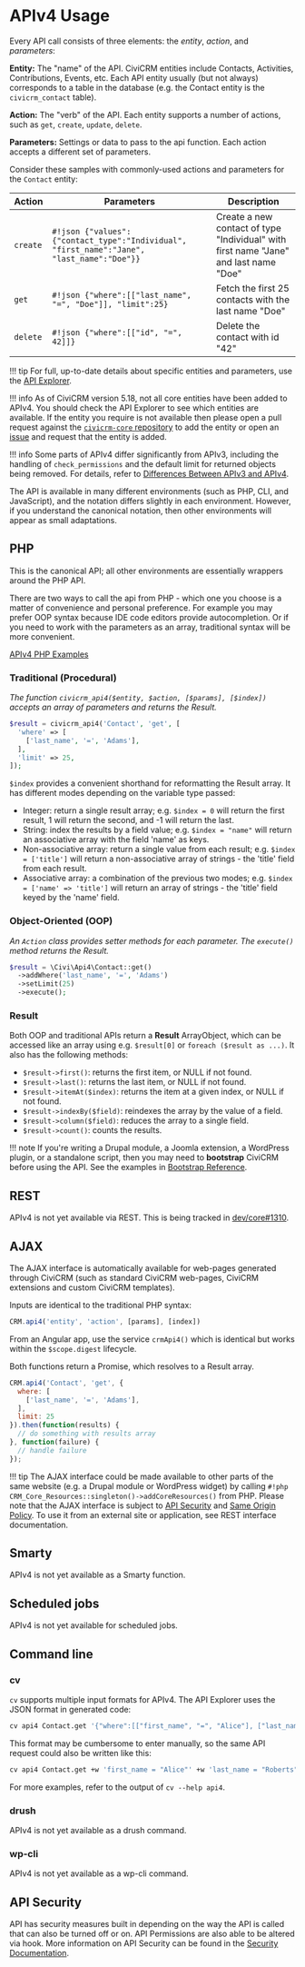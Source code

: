 # APIv4 Usage

Every API call consists of three elements: the *entity*, *action*, and *parameters*:

**Entity:** The "name" of the API.
CiviCRM entities include Contacts, Activities, Contributions, Events, etc.
Each API entity usually (but not always) corresponds to a table in the database (e.g. the Contact entity is the `civicrm_contact` table).

**Action:** The "verb" of the API. Each entity supports a number of actions, such as `get`, `create`, `update`, `delete`.
 
**Parameters:** Settings or data to pass to the api function. Each action accepts a different set of parameters.

Consider these samples with commonly-used actions and parameters for the `Contact` entity:

| Action   | Parameters                           | Description                     |
|----------|--------------------------------------|---------------------------------|
| `create` | `#!json {"values":{"contact_type":"Individual", "first_name":"Jane", "last_name":"Doe"}}` | Create a new contact of type "Individual" with first name "Jane" and last name "Doe" |
| `get`    | `#!json {"where":[["last_name", "=", "Doe"]], "limit":25}`                | Fetch the first 25 contacts with the last name "Doe" |
| `delete` | `#!json {"where":[["id", "=", 42]]}` | Delete the contact with id "42" |

!!! tip
    For full, up-to-date details about specific entities and parameters, use the [API Explorer](../index.md#api-explorer).

!!! info
    As of CiviCRM version 5.18, not all core entities have been added to APIv4. You should check the API Explorer to see which entities are available. If the entity you require is not available then please open a pull request against the [`civicrm-core` repository](https://github.com/civicrm/civicrm-core) to add the entity or open an [issue](https://lab.civicrm.org/dev/core) and request that the entity is added.

!!! info
    Some parts of APIv4 differ significantly from APIv3, including the handling of `check_permissions` and the default limit for returned objects being removed. For details, refer to [Differences Between APIv3 and APIv4](../v4/differences-with-v3.md).

The API is available in many different environments (such as PHP, CLI, and JavaScript), and the notation differs slightly in each environment. However, if you understand the canonical notation, then other environments will appear as small adaptations.

## PHP

This is the canonical API; all other environments are essentially wrappers around the PHP API.

There are two ways to call the api from PHP - which one you choose is a matter of convenience and personal preference.
For example you may prefer OOP syntax because IDE code editors provide autocompletion.
Or if you need to work with the parameters as an array, traditional syntax will be more convenient.   

[APIv4 PHP Examples](../../img/Api4-PHP-Styles.svg)

### Traditional (Procedural)

*The function `civicrm_api4($entity, $action, [$params], [$index])` accepts an array of parameters and returns the Result.*

```php
$result = civicrm_api4('Contact', 'get', [
  'where' => [
    ['last_name', '=', 'Adams'],
  ],
  'limit' => 25,
]);
```

`$index` provides a convenient shorthand for reformatting the Result array. It has different modes depending on the variable type passed:

* Integer: return a single result array; e.g. `$index = 0` will return the first result, 1 will return the second, and -1 will return the last.
* String: index the results by a field value; e.g. `$index = "name"` will return an associative array with the field 'name' as keys.
* Non-associative array: return a single value from each result; e.g. `$index = ['title']` will return a non-associative array of strings - the 'title' field from each result.
* Associative array: a combination of the previous two modes; e.g. `$index = ['name' => 'title']` will return an array of strings - the 'title' field keyed by the 'name' field.

### Object-Oriented (OOP)

*An `Action` class provides setter methods for each parameter. The `execute()` method returns the Result.*

```php
$result = \Civi\Api4\Contact::get()
  ->addWhere('last_name', '=', 'Adams')
  ->setLimit(25)
  ->execute();
```

### Result

Both OOP and traditional APIs return a **Result** ArrayObject, which can be accessed like an array using e.g. `$result[0]` or `foreach ($result as ...)`. It also has the following methods:

- `$result->first()`: returns the first item, or NULL if not found.
- `$result->last()`: returns the last item, or NULL if not found.
- `$result->itemAt($index)`: returns the item at a given index, or NULL if not found.
- `$result->indexBy($field)`: reindexes the array by the value of a field.
- `$result->column($field)`: reduces the array to a single field.
- `$result->count()`: counts the results.

!!! note
    If you're writing a Drupal module, a Joomla extension, a WordPress plugin, or a standalone script, then you may need to **bootstrap** CiviCRM before using the API.  See the examples in [Bootstrap Reference](../../framework/bootstrap.md).

## REST

APIv4 is not yet available via REST. This is being tracked in [dev/core#1310](https://lab.civicrm.org/dev/core/issues/1310).

## AJAX

The AJAX interface is automatically available for web-pages generated through CiviCRM (such as standard CiviCRM web-pages, CiviCRM extensions and custom CiviCRM templates).

Inputs are identical to the traditional PHP syntax:

```javascript
CRM.api4('entity', 'action', [params], [index])
```

From an Angular app, use the service `crmApi4()` which is identical but works within the `$scope.digest` lifecycle.

Both functions return a Promise, which resolves to a Result array.

```javascript
CRM.api4('Contact', 'get', {
  where: [
    ['last_name', '=', 'Adams'],
  ],
  limit: 25
}).then(function(results) {
  // do something with results array
}, function(failure) {
  // handle failure
});
```

!!! tip
    The AJAX interface could be made available to other parts of the same website (e.g. a Drupal module or WordPress widget) by calling `#!php CRM_Core_Resources::singleton()->addCoreResources()`
    from PHP. Please note that the AJAX interface is subject to [API Security](../../security/permissions.md#api-permissions)
    and [Same Origin Policy](http://en.wikipedia.org/wiki/Same_origin_policy). To use it from an external site or application, see REST interface documentation.

## Smarty

APIv4 is not yet available as a Smarty function.

## Scheduled jobs

APIv4 is not yet available for scheduled jobs.

## Command line

### cv

`cv` supports multiple input formats for APIv4. The API Explorer uses the JSON format in generated code:

```bash
cv api4 Contact.get '{"where":[["first_name", "=", "Alice"], ["last_name", "=", "Roberts"]]}'
```

This format may be cumbersome to enter manually, so the same API request could also be written like this:

```bash
cv api4 Contact.get +w 'first_name = "Alice"' +w 'last_name = "Roberts"'
```

For more examples, refer to the output of `cv --help api4`.

### drush

APIv4 is not yet available as a drush command.

### wp-cli

APIv4 is not yet available as a wp-cli command.

## API Security

API has security measures built in depending on the way the API is called that can also be turned off or on. API Permissions are also able to be altered via hook. More information on API Security can be found in the [Security Documentation](../../security/permissions.md).
